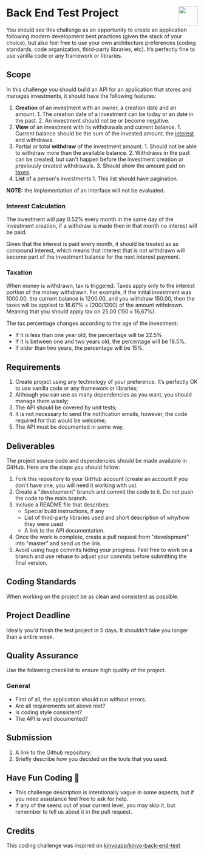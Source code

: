 # Back End Test Project <img src="https://coderockr.com/assets/images/coderockr.svg" align="right" height="50px" />

You should see this challenge as an opportunity to create an application following modern development best practices (given the stack of your choice), but also feel free to use your own architecture preferences (coding standards, code organization, third-party libraries, etc). It’s perfectly fine to use vanilla code or any framework or libraries.

## Scope

In this challenge you should build an API for an application that stores and manages investments, it should have the following features:

  1. __Creation__ of an investment with an owner, a creation date and an amount.
    1. The creation date of a investment can be today or an date in the past.
    2. An investment should not be or become negative.
  2. __View__ of an investment with its withdrawals and current balance.
    1. Current balance should be the sum of the invested amount, the [interest] and withdraws.
  3. Partial or total __withdraw__ of the investment amount.
    1. Should not be able to withdraw more than the available balance.
    2. Withdraws in the past can be created, but can't happen before the investment creation or previously created withdrawals.
    3. Should show the amount paid on [taxes].
  4. __List__ of a person's investments
    1. This list should have pagination.

__NOTE:__ the implementation of an interface will not be evaluated.

### Interest Calculation

The investment will pay 0.52% every month in the same day of the investment creation, if a withdraw is made then in that month no interest will be paid.

Given that the interest is paid every month, it should be treated as as compound interest, which means that interest that is not withdrawn will become part of the investment balance for the next interest payment.

### Taxation

When money is withdrawn, tax is triggered. Taxes apply only to the interest portion of the money withdrawn. For example, if the initial investment was 1000.00, the current balance is 1200.00, and you withdraw 150.00, then the taxes will be applied to 16.67% = (200/1200) of the amount withdrawn. Meaning that you should apply tax on 25.00 (150 x 16,67%).

The tax percentage changes according to the age of the investment:
* If it is less than one year old, the percentage will be 22.5%
* If it is between one and two years old, the percentage will be 18.5%.
* If older than two years, the percentage will be 15%.

## Requirements
1. Create project using any technology of your preference. It’s perfectly OK to use vanilla code or any framework or libraries;
2. Although you can use as many dependencies as you want, you should manage them wisely;
3. The API should be covered by unit tests;
4. It is not necessary to send the notification emails, however, the code required for that would be welcome;
5. The API must be documented in some way.

## Deliverables
The project source code and dependencies should be made available in GitHub. Here are the steps you should follow:
1. Fork this repository to your GitHub account (create an account if you don't have one, you will need it working with us).
2. Create a "development" branch and commit the code to it. Do not push the code to the main branch.
3. Include a README file that describes:
    - Special build instructions, if any
    - List of third-party libraries used and short description of why/how they were used
    - A link to the API documentation.
4. Once the work is complete, create a pull request from "development" into "master" and send us the link.
5. Avoid using huge commits hiding your progress. Feel free to work on a branch and use rebase to adjust your commits before submitting the final version.

## Coding Standards
When working on the project be as clean and consistent as possible.

## Project Deadline
Ideally you'd finish the test project in 5 days. It shouldn't take you longer than a entire week.

## Quality Assurance
Use the following checklist to ensure high quality of the project.

### General
- First of all, the application should run without errors.
- Are all requirements set above met?
- Is coding style consistent?
- The API is well documented?

## Submission
1. A link to the Github repository.
2. Briefly describe how you decided on the tools that you used.

## Have Fun Coding 🤘
- This challenge description is intentionally vague in some aspects, but if you need assistance feel free to ask for help.
- If any of the seens out of your current level, you may skip it, but remember to tell us about it in the pull request.

## Credits

This coding challenge was inspired on [kinvoapp/kinvo-back-end-test](https://github.com/kinvoapp/kinvo-back-end-test/blob/2f17d713de739e309d17a1a74a82c3fd0e66d128/README.md)

[taxes]: #taxation
[interest]: #interest-calculation
